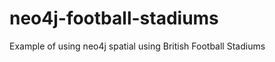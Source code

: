neo4j-football-stadiums
=======================

Example of using neo4j spatial using British Football Stadiums
